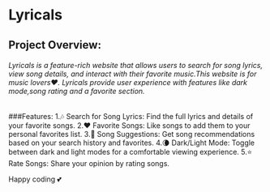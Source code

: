 # Lyricals

## Project Overview:

###### Lyricals is a feature-rich website that allows users to search for song lyrics, view song details, and interact with their favorite music.This website is for music lovers❤️. Lyricals provide user experience with features like dark mode,song rating and a favorite section.

###Features:
1.🎶 Search for Song Lyrics: Find the full lyrics and details of your favorite songs.
2.❤️ Favorite Songs: Like songs to add them to your personal favorites list.
3.🔄 Song Suggestions: Get song recommendations based on your search history and favorites.
4.🌘 Dark/Light Mode: Toggle between dark and light modes for a comfortable viewing experience.
5.⭐ Rate Songs: Share your opinion by rating songs.

Happy coding 💕
